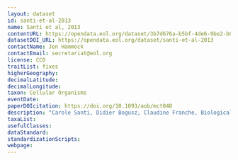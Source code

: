 ```yaml
---
layout: dataset
id: santi-et-al-2013
name: Santi et al, 2013
contentURL: https://opendata.eol.org/dataset/3b7d676a-b5bf-4de6-9be2-b0325a4e81bc/resource/63dcb4c7-5a58-40e1-aefc-54b52fffb744/download/santietal.zip
datasetDOI_URL: https://opendata.eol.org/dataset/santi-et-al-2013
contactName: Jen Hammock
contactEmail: secretariat@eol.org
license: CC0
traitList: fixes
higherGeography:
decimalLatitude:
decimalLongitude:
taxon: Cellular Organisms
eventDate:
paperDOIcitation: https://doi.org/10.1093/aob/mct048
description: "Carole Santi, Didier Bogusz, Claudine Franche, Biological nitrogen fixation in non-legume plants, Annals of Botany, Volume 111, Issue 5, May 2013, Pages 743,Aei767, https://doi.org/10.1093/aob/mct048"
taxaList: 
usefulClasses:
dataStandard:
standardizationScripts:
webpage:
---
```


